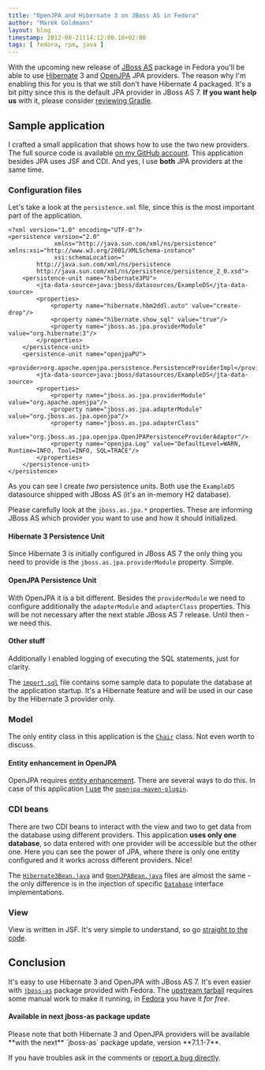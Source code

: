 ```yaml
---
title: "OpenJPA and Hibernate 3 on JBoss AS in Fedora"
author: "Marek Goldmann"
layout: blog
timestamp: 2012-08-21t14:12:00.10+02:00
tags: [ fedora, rpm, java ]
---
```


With the upcoming new release of [JBoss AS](http://www.jboss.org/as7) package in Fedora you'll be able to use [Hibernate](http://www.hibernate.org/) 3 and [OpenJPA](http://openjpa.apache.org/) JPA providers. The reason why I'm enabling this for you is that we still don't have Hibernate 4 packaged. It's a bit pitty since this is the default JPA provider in JBoss AS 7. **If you want help us** with it, please consider [reviewing Gradle](https://bugzilla.redhat.com/show_bug.cgi?id=809950).

## Sample application

I crafted a small application that shows how to use the two new providers. The full source code is available [on my GitHub account](https://github.com/goldmann/jboss-as-hibernate3-openjpa). This application besides JPA uses JSF and CDI. And yes, I use **both** JPA providers at the same time.

### Configuration files

Let's take a look at the `persistence.xml` file, since this is the most important part of the application.

    <?xml version="1.0" encoding="UTF-8"?>
    <persistence version="2.0"
                 xmlns="http://java.sun.com/xml/ns/persistence" xmlns:xsi="http://www.w3.org/2001/XMLSchema-instance"
                 xsi:schemaLocation="
            http://java.sun.com/xml/ns/persistence
            http://java.sun.com/xml/ns/persistence/persistence_2_0.xsd">
        <persistence-unit name="hibernate3PU">
            <jta-data-source>java:jboss/datasources/ExampleDS</jta-data-source>
            <properties>
                <property name="hibernate.hbm2ddl.auto" value="create-drop"/>
                <property name="hibernate.show_sql" value="true"/>
                <property name="jboss.as.jpa.providerModule" value="org.hibernate:3"/>
            </properties>
        </persistence-unit>
        <persistence-unit name="openjpaPU">
            <provider>org.apache.openjpa.persistence.PersistenceProviderImpl</provider>
            <jta-data-source>java:jboss/datasources/ExampleDS</jta-data-source>
            <properties>
                <property name="jboss.as.jpa.providerModule" value="org.apache.openjpa"/>
                <property name="jboss.as.jpa.adapterModule" value="org.jboss.as.jpa.openjpa"/>
                <property name="jboss.as.jpa.adapterClass"
                          value="org.jboss.as.jpa.openjpa.OpenJPAPersistenceProviderAdaptor"/>
                <property name="openjpa.Log" value="DefaultLevel=WARN, Runtime=INFO, Tool=INFO, SQL=TRACE"/>
            </properties>
        </persistence-unit>
    </persistence>

As you can see I create *two* persistence units. Both use the `ExampleDS` datasource shipped with JBoss AS (it's an in-memory H2 database).

Please carefully look at the `jboss.as.jpa.*` properties. These are informing JBoss AS which provider you want to use and how it should initialized.

#### Hibernate 3 Persistence Unit

Since Hibernate 3 is initially configured in JBoss AS 7 the only thing you need to provide is the `jboss.as.jpa.providerModule` property. Simple.

#### OpenJPA Persistence Unit

With OpenJPA it is a bit different. Besides the `providerModule` we need to configure additionally the `adapterModule` and `adapterClass` properties. This will be not necessary after the next stable JBoss AS 7 release. Until then - we need this.

#### Other stuff

Additionally I enabled logging of executing the SQL statements, just for clarity.

The [`import.sql`](https://github.com/goldmann/jboss-as-hibernate3-openjpa/blob/master/src/main/resources/import.sql) file contains some sample data to populate the database at the application startup. It's a Hibernate feature and will be used in our case by the Hibernate 3 provider only.

### Model

The only entity class in this application is the [`Chair`](https://github.com/goldmann/jboss-as-hibernate3-openjpa/blob/master/src/main/java/pl/goldmann/as7/model/Chair.java) class. Not even worth to discuss.
 
<div class="alert alert-info"><h4>Entity enhancement in OpenJPA</h4>OpenJPA requires <a href="http://openjpa.apache.org/entity-enhancement.html">entity enhancement</a>. There are several ways to do this. In case of this application <a href="https://github.com/goldmann/jboss-as-hibernate3-openjpa/blob/master/pom.xml#L171">I use</a> the <a href="http://openjpa.apache.org/enhancement-with-maven.html"><code>openjpa-maven-plugin</code></a>.</div>

### CDI beans

There are two CDI beans to interact with the view and two to get data from the database using different providers. This application **uses only one database**, so data entered with one provider will be accessible but the other one. Here you can see the power of JPA, where there is only one entity configured and it works across different providers. Nice!

The [`Hibernate3Bean.java`](https://github.com/goldmann/jboss-as-hibernate3-openjpa/blob/master/src/main/java/pl/goldmann/as7/bean/impl/Hibernate3Bean.java) and [`OpenJPABean.java`](https://github.com/goldmann/jboss-as-hibernate3-openjpa/blob/master/src/main/java/pl/goldmann/as7/bean/impl/OpenJPABean.java) files are almost the same - the only difference is in the injection of specific [`Database`](https://github.com/goldmann/jboss-as-hibernate3-openjpa/blob/master/src/main/java/pl/goldmann/as7/jpa/Database.java) interface implementations.

### View

View is written in JSF. It's very simple to understand, so go [straight to the code](https://github.com/goldmann/jboss-as-hibernate3-openjpa/tree/master/src/main/webapp).

## Conclusion

It's easy to use Hibernate 3 and OpenJPA with JBoss AS 7. It's even easier with [`jboss-as`](https://apps.fedoraproject.org/packages/jboss-as) package provided with Fedora. The [upstream tarball](http://www.jboss.org/jbossas/downloads) requires some manual work to make it running, in [Fedora](https://fedoraproject.org/) you have it _for free_.

 <div class="alert alert-info"><h4>Available in next jboss-as package update</h4>Please note that both Hibernate 3 and OpenJPA providers will be available **with the next** `jboss-as` package update, version **7.1.1-7**.</div>

If you have troubles ask in the comments or [report a bug directly](https://bugzilla.redhat.com/enter_bug.cgi?product=Fedora&component=jboss-as).
